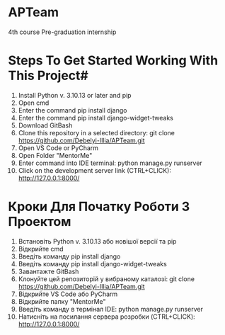 # APTeam
4th course Pre-graduation internship

# Steps To Get Started Working With This Project#

1. Install Python v. 3.10.13 or later and pip
2. Open cmd
3. Enter the command  pip install django
4. Enter the command  pip install django-widget-tweaks
5. Download GitBash
6. Clone this repository in a selected directory:
   git clone https://github.com/Debelyi-Illia/APTeam.git
7. Open VS Code or PyCharm
8. Open Folder "MentorMe"
9. Enter command into IDE terminal:
python manage.py runserver
10. Click on the development server link (CTRL+CLICK):  
    http://127.0.0.1:8000/


# Кроки Для Початку Роботи З Проектом #

1. Встановіть Python v. 3.10.13 або новішої версії та pip
2. Відкрийте cmd
3. Введіть команду pip install django
4. Введіть команду pip install django-widget-tweaks
5. Завантажте GitBash
6. Клонуйте цей репозиторій у вибраному каталозі:
   git clone https://github.com/Debelyi-Illia/APTeam.git
7. Відкрийте VS Code або PyCharm
8. Відкрийте папку "MentorMe"
9. Введіть команду в термінал IDE:
python manage.py runserver
10. Натисніть на посилання сервера розробки (CTRL+CLICK):  
    http://127.0.0.1:8000/
